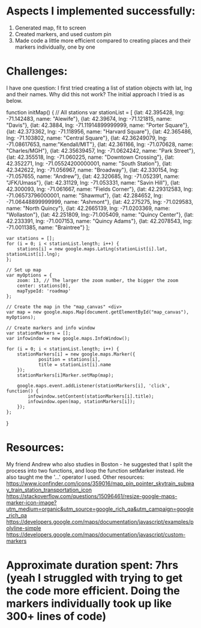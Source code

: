 # Aspects I implemented successfully:
1. Generated map, fit to screen
2. Created markers, and used custom pin
3. Made code a little more efficient compared to creating places and their markers individually, one by one

# Challenges:
I have one question: I first tried creating a list of station objects with lat, lng and their names. Why did this not work? The initial approach I tried is as below.

function initMap() {
	// All stations
	var stationList = [
		{lat: 42.395428, lng: -71.142483, name: "Alewife"},
		{lat: 42.39674, lng: -71.121815, name: "Davis"},
		{lat: 42.3884, lng: -71.11914899999999, name: "Porter Square"},
		{lat: 42.373362, lng: -71.118956, name: "Harvard Square"},
		{lat: 42.365486, lng: -71.103802, name: "Central Square"},
		{lat: 42.36249079, lng: -71.08617653, name:"Kendall/MIT"},
		{lat: 42.361166, lng: -71.070628, name: "Charles/MGH"},
		{lat: 42.35639457, lng: -71.0624242, name: "Park Street"},
		{lat: 42.355518, lng: -71.060225, name: "Downtown Crossing"},
		{lat: 42.352271, lng: -71.05524200000001, name: "South Station"},
		{lat: 42.342622, lng: -71.056967, name: "Broadway"},
		{lat: 42.330154, lng: -71.057655, name: "Andrew"},
		{lat: 42.320685, lng: -71.052391, name: "JFK/Umass"},
		{lat: 42.31129, lng: -71.053331, name: "Savin Hill"},
		{lat: 42.300093, lng: -71.061667, name: "Fields Corner"},
		{lat: 42.29312583, lng: -71.06573796000001, name: "Shawmut"},
		{lat: 42.284652, lng: -71.06448899999999, name: "Ashmont"},
		{lat: 42.275275, lng: -71.029583, name: "North Quincy"},
		{lat: 42.2665139, lng: -71.0203369, name: "Wollaston"},
		{lat: 42.251809, lng:-71.005409, name: "Quincy Center"},
		{lat: 42.233391, lng: -71.007153, name: "Quincy Adams"},
		{lat: 42.2078543, lng: -71.0011385, name: "Braintree"}
	];

	var stations = [];
	for (i = 0; i < stationList.length; i++) {
		stations[i] = new google.maps.LatLng(stationList[i].lat, stationList[i].lng);
	};

	// Set up map
	var myOptions = {
		zoom: 13, // The larger the zoom number, the bigger the zoom
		center: stations[0],
		mapTypeId: 'roadmap'
	};
	
	// Create the map in the "map_canvas" <div>
	var map = new google.maps.Map(document.getElementById("map_canvas"), myOptions);

	// Create markers and info window
	var stationMarkers = [];
	var infowindow = new google.maps.InfoWindow();

	for (i = 0; i < stationList.length; i++) {
		stationMarkers[i] = new google.maps.Marker({
				position = stations[i],
				title = stationList[i].name
		});
		stationMarkers[i]Marker.setMap(map);

		google.maps.event.addListener(stationMarkers[i], 'click', function() {
			infowindow.setContent(stationMarkers[i].title);
			infowindow.open(map, stationMarkers[i]);
		});
	};
}

# Resources:
My friend Andrew who also studies in Boston - he suggested that I split the process into two functions, and loop the function setMarker instead. He also taught me the '...' operator I used.
Other resources:
https://www.iconfinder.com/icons/359016/map_pin_pointer_skytrain_subway_train_station_transportation_icon
https://stackoverflow.com/questions/15096461/resize-google-maps-marker-icon-image?utm_medium=organic&utm_source=google_rich_qa&utm_campaign=google_rich_qa
https://developers.google.com/maps/documentation/javascript/examples/polyline-simple
https://developers.google.com/maps/documentation/javascript/custom-markers

# Approximate duration spent: 7hrs (yeah I struggled with trying to get the code more efficient. Doing the markers individually took up like 300+ lines of code)